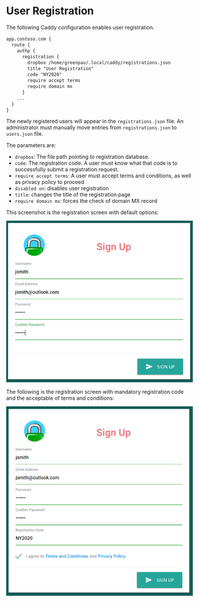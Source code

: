 # User Registration

The following Caddy configuration enables user registration.

```
app.contoso.com {
  route {
    authp {
      registration {
        dropbox /home/greenpau/.local/caddy/registrations.json
        title "User Registration"
        code "NY2020"
        require accept terms
        require domain mx
      }
    ...
  }
}
```

The newly registered users will appear in the `registrations.json` file.
An administrator must manually move entries from `registrations.json`
to `users.json` file.

The parameters are:

* `dropbox`: The file path pointing to registration database.
* `code`: The registration code. A user must know what that code is to
  successfully submit a registration request.
* `require accept terms`: A user must accept terms and conditions, as well
  as privacy policy to proceed
* `disabled on`: disables user registration
* `title`: changes the title of the registration page
* `require domain mx`: forces the check of domain MX record

This screenshot is the registration screen with default options:

![](./images/portal_registration_simple.png)

The following is the registration screen with mandatory registration
code and the acceptable of terms and conditions:

![](./images/portal_registration_terms_code.png)
